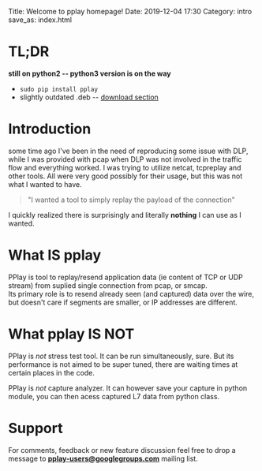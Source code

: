 Title: Welcome to pplay homepage!
Date: 2019-12-04 17:30
Category: intro
save_as: index.html

# TL;DR  

**still on python2 -- python3 version is on the way**

* `sudo pip install pplay`
* slightly outdated .deb -- [download section](https://bitbucket.org/astibal/pplay/downloads/) 



# Introduction

some time ago I've been in the need of reproducing some issue with DLP, while I was provided with pcap when DLP was not involved in the traffic flow and everything worked.
I was trying to utilize netcat, tcpreplay and other tools. All were very good possibly for their usage, but this was not what I wanted to have.  

> "I wanted a tool to simply replay the payload of the connection"

I quickly realized there is surprisingly and literally **nothing** I can use as I wanted.

# What **IS** pplay

PPlay is tool to replay/resend application data (ie content of TCP or UDP stream) from suplied single connection from pcap, or smcap.  
Its primary role is to resend already seen (and captured) data over the wire, but doesn't care if segments are smaller, or IP addresses are different.

# What pplay **IS NOT**

PPlay is *not* stress test tool. It can be run simultaneously, sure. But its performance is not aimed to be super tuned, there are waiting times at certain
places in the code.

PPlay is *not* capture analyzer. It can however save your capture in python module, you can then acess captured L7 data from python class.

# Support #
For comments, feedback or new feature discussion feel free to drop a message to **pplay-users@googlegroups.com** mailing list.  

